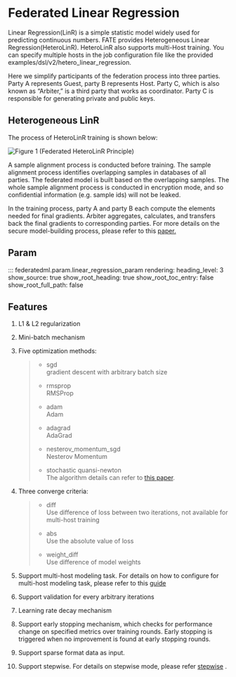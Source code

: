 # Federated Linear Regression

Linear Regression(LinR) is a simple statistic model widely used for
predicting continuous numbers. FATE provides Heterogeneous Linear
Regression(HeteroLinR). HeteroLinR also supports multi-Host training.
You can specify multiple hosts in the job configuration file like the
provided
<span class="title-ref">examples/dsl/v2/hetero\_linear\_regression</span>.

Here we simplify participants of the federation process into three
parties. Party A represents Guest, party B represents Host. Party C,
which is also known as “Arbiter,” is a third party that works as
coordinator. Party C is responsible for generating private and public
keys.

## Heterogeneous LinR

The process of HeteroLinR training is shown below:

![Figure 1 (Federated HeteroLinR
Principle)](../images/HeteroLinR.png)

A sample alignment process is conducted before training. The sample
alignment process identifies overlapping samples in databases of all
parties. The federated model is built based on the overlapping samples.
The whole sample alignment process is conducted in encryption mode, and
so confidential information (e.g. sample ids) will not be leaked.

In the training process, party A and party B each compute the elements
needed for final gradients. Arbiter aggregates, calculates, and
transfers back the final gradients to corresponding parties. For more
details on the secure model-building process, please refer to this
[paper.](https://arxiv.org/pdf/1902.04885.pdf)

## Param

::: federatedml.param.linear_regression_param
    rendering:
      heading_level: 3
      show_source: true
      show_root_heading: true
      show_root_toc_entry: false
      show_root_full_path: false


## Features

1.  L1 & L2 regularization

2.  Mini-batch mechanism

3.  Five optimization methods:
    
    >   - sgd  
    >     gradient descent with arbitrary batch size
    > 
    >   - rmsprop  
    >     RMSProp
    > 
    >   - adam  
    >     Adam
    > 
    >   - adagrad  
    >     AdaGrad
    > 
    >   - nesterov\_momentum\_sgd  
    >     Nesterov Momentum
    > 
    >   - stochastic quansi-newton  
    >     The algorithm details can refer to [this paper](https://arxiv.org/abs/1912.00513v2).

4.  Three converge criteria:
    
    >   - diff  
    >     Use difference of loss between two iterations, not available
    >     for multi-host training
    > 
    >   - abs  
    >     Use the absolute value of loss
    > 
    >   - weight\_diff  
    >     Use difference of model weights

5.  Support multi-host modeling task. For details on how to configure
    for multi-host modeling task, please refer to this
    [guide](../tutorial/dsl_conf/dsl_conf_v2_setting_guide.md)

6.  Support validation for every arbitrary iterations

7.  Learning rate decay mechanism

8.  Support early stopping mechanism, which checks for performance
    change on specified metrics over training rounds. Early stopping is
    triggered when no improvement is found at early stopping rounds.

9.  Support sparse format data as input.

10. Support stepwise. For details on stepwise mode, please refer
    [stepwise](stepwise.md) .
